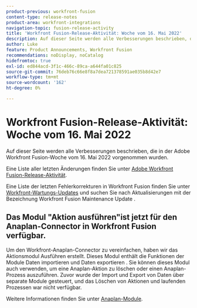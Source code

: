 ```yaml
---
product-previous: workfront-fusion
content-type: release-notes
product-area: workfront-integrations
navigation-topic: fusion-release-activity
title: 'Workfront Fusion-Release-Aktivität: Woche vom 16. Mai 2022'
description: Auf dieser Seite werden alle Verbesserungen beschrieben, die in der Adobe Workfront Fusion-Woche vom 16. Mai 2022 vorgenommen wurden.
author: Luke
feature: Product Announcements, Workfront Fusion
recommendations: noDisplay, noCatalog
hidefromtoc: true
exl-id: ed844acd-3f1c-466c-89ca-a644fa01c825
source-git-commit: 76deb76c66e8f8a7dea721378591ae035b8d42e7
workflow-type: tm+mt
source-wordcount: '162'
ht-degree: 0%

---
```


# Workfront Fusion-Release-Aktivität: Woche vom 16. Mai 2022

Auf dieser Seite werden alle Verbesserungen beschrieben, die in der Adobe Workfront Fusion-Woche vom 16. Mai 2022 vorgenommen wurden.

Eine Liste aller letzten Änderungen finden Sie unter [Adobe Workfront Fusion-Release-Aktivität](../../../product-announcements/product-releases/fusion-release-activity/fusion-release-activity.md).

Eine Liste der letzten Fehlerkorrekturen in Workfront Fusion finden Sie unter [Workfront-Wartungs-Updates](https://experienceleague.adobe.com/docs/workfront-known-issues/releases/current-updates.html) und suchen Sie nach Aktualisierungen mit der Bezeichnung Workfront Fusion Maintenance Update .


## Das Modul &quot;Aktion ausführen&quot;ist jetzt für den Anaplan-Connector in Workfront Fusion verfügbar.

Um den Workfront-Anaplan-Connector zu vereinfachen, haben wir das Aktionsmodul Ausführen erstellt. Dieses Modul enthält die Funktionen der Module Daten importieren und Daten exportieren . Sie können dieses Modul auch verwenden, um eine Anaplan-Aktion zu löschen oder einen Anaplan-Prozess auszuführen.
Zuvor wurde der Import und Export von Daten über separate Module gesteuert, und das Löschen von Aktionen und laufenden Prozessen war nicht verfügbar.

Weitere Informationen finden Sie unter [Anaplan-Module](../../../workfront-fusion/apps-and-their-modules/anaplan-modules.md).
